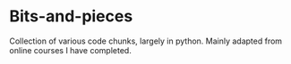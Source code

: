 # Bits-and-pieces

Collection of various code chunks, largely in python. Mainly adapted from online courses I have completed.
